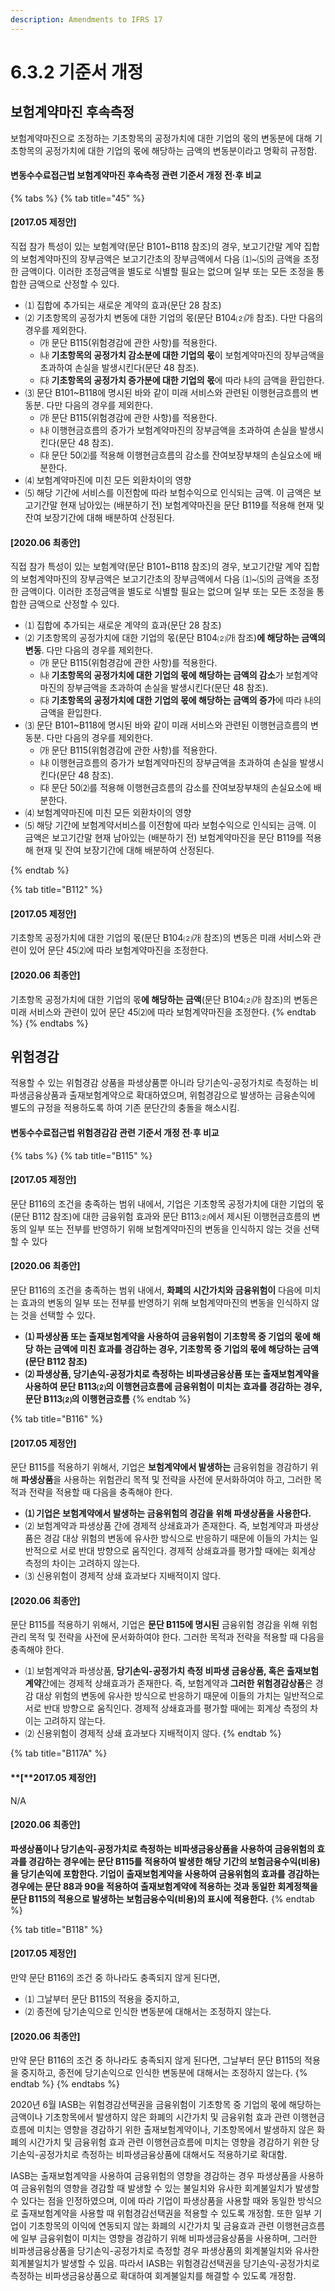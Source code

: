 ```yaml
---
description: Amendments to IFRS 17
---
```


# 6.3.2 기준서 개정

## 보험계약마진 후속측정&#x20;

보험계약마진으로 조정하는 기초항목의 공정가치에 대한 기업의 몫의 변동분에 대해 기초항목의 공정가치에 대한 기업의 몫에 해당하는 금액의 변동분이라고 명확히 규정함.&#x20;

#### 변동수수료접근법 보험계약마진 후속측정 관련 기준서 개정 전·후 비교

{% tabs %}
{% tab title="45" %}
#### \[2017.05 제정안]

직접 참가 특성이 있는 보험계약(문단 B101\~B118 참조)의 경우, 보고기간말 계약 집합의 보험계약마진의 장부금액은 보고기간초의 장부금액에서 다음 ⑴\~⑸의 금액을 조정한 금액이다. 이러한 조정금액을 별도로 식별할 필요는 없으며 일부 또는 모든 조정을 통합한 금액으로 산정할 수 있다.&#x20;

* ⑴ 집합에 추가되는 새로운 계약의 효과(문단 28 참조)
* ⑵ 기초항목의 공정가치 변동에 대한 기업의 몫(문단 B104⑵㈎ 참조). 다만 다음의 경우를 제외한다.
  * ㈎ 문단 B115(위험경감에 관한 사항)를 적용한다.
  * ㈏ **기초항목의 공정가치 감소분에 대한 기업의 몫**이 보험계약마진의 장부금액을 초과하여 손실을 발생시킨다(문단 48 참조).
  * ㈐ **기초항목의 공정가치 증가분에 대한 기업의 몫**에 따라 ㈏의 금액을 환입한다.
* ⑶ 문단 B101\~B118에 명시된 바와 같이 미래 서비스와 관련된 이행현금흐름의 변동분. 다만 다음의 경우를 제외한다.
  * ㈎ 문단 B115(위험경감에 관한 사항)를 적용한다.
  * ㈏ 이행현금흐름의 증가가 보험계약마진의 장부금액을 초과하여 손실을 발생시킨다(문단 48 참조).
  * ㈐ 문단 50⑵를 적용해 이행현금흐름의 감소를 잔여보장부채의 손실요소에 배분한다.
* ⑷ 보험계약마진에 미친 모든 외환차이의 영향
* ⑸ 해당 기간에 서비스를 이전함에 따라 보험수익으로 인식되는 금액. 이 금액은 보고기간말 현재 남아있는 (배분하기 전) 보험계약마진을 문단 B119를 적용해 현재 및 잔여 보장기간에 대해 배분하여 산정된다.





#### \[2020.06 최종안]&#x20;

직접 참가 특성이 있는 보험계약(문단 B101\~B118 참조)의 경우, 보고기간말 계약 집합의 보험계약마진의 장부금액은 보고기간초의 장부금액에서 다음 ⑴\~⑸의 금액을 조정한 금액이다. 이러한 조정금액을 별도로 식별할 필요는 없으며 일부 또는 모든 조정을 통합한 금액으로 산정할 수 있다.  &#x20;

* ⑴ 집합에 추가되는 새로운 계약의 효과(문단 28 참조)
* ⑵ 기초항목의 공정가치에 대한 기업의 몫(문단 B104⑵㈎ 참조)**에 해당하는 금액의 변동**. 다만 다음의 경우를 제외한다. &#x20;
  * ㈎ 문단 B115(위험경감에 관한 사항)를 적용한다.
  * ㈏ **기초항목의 공정가치에 대한 기업의 몫에 해당하는 금액의 감소**가 보험계약마진의 장부금액을 초과하여 손실을 발생시킨다(문단 48 참조).
  * ㈐ **기초항목의 공정가치에 대한 기업의 몫에 해당하는 금액의 증가**에 따라 ㈏의 금액을 환입한다.
* ⑶ 문단 B101\~B118에 명시된 바와 같이 미래 서비스와 관련된 이행현금흐름의 변동분. 다만 다음의 경우를 제외한다.&#x20;
  * ㈎ 문단 B115(위험경감에 관한 사항)를 적용한다.
  * ㈏ 이행현금흐름의 증가가 보험계약마진의 장부금액을 초과하여 손실을 발생시킨다(문단 48 참조).
  * ㈐ 문단 50⑵를 적용해 이행현금흐름의 감소를 잔여보장부채의 손실요소에 배분한다.
* ⑷ 보험계약마진에 미친 모든 외환차이의 영향
* ⑸ 해당 기간에 보험계약서비스를 이전함에 따라 보험수익으로 인식되는 금액. 이 금액은 보고기간말 현재 남아있는 (배분하기 전) 보험계약마진을 문단 B119를 적용해 현재 및 잔여 보장기간에 대해 배분하여 산정된다.


{% endtab %}

{% tab title="B112" %}
#### \[2017.05 제정안]

기초항목 공정가치에 대한 기업의 몫(문단 B104⑵㈎ 참조)의 변동은 미래 서비스와 관련이 있어 문단 45⑵에 따라 보험계약마진을 조정한다.



#### \[2020.06 최종안]&#x20;

기초항목 공정가치에 대한 기업의 몫**에 해당하는 금액**(문단 B104⑵㈎ 참조)의 변동은 미래 서비스와 관련이 있어 문단 45⑵에 따라 보험계약마진을 조정한다.
{% endtab %}
{% endtabs %}

## 위험경감&#x20;

적용할 수 있는 위험경감 상품을 파생상품뿐 아니라 당기손익-공정가치로 측정하는 비파생금융상품과 출재보험계약으로 확대하였으며, 위험경감으로 발생하는 금융손익에 별도의 규정을 적용하도록 하여 기존 문단간의 충돌을 해소시킴.

#### 변동수수료접근법 위험경감감 관련 기준서 개정 전·후 비교

{% tabs %}
{% tab title="B115" %}
#### \[2017.05 제정안]

문단 B116의 조건을 충족하는 범위 내에서, 기업은 기초항목 공정가치에 대한 기업의 몫(문단 B112 참조)에 대한 금융위험 효과와 문단 B113⑵에서 제시된 이행현금흐름의 변동의 일부 또는 전부를 반영하기 위해 보험계약마진의 변동을 인식하지 않는 것을 선택할 수 있다



#### \[2020.06 최종안]&#x20;

문단 B116의 조건을 충족하는 범위 내에서, **화폐의 시간가치와 금융위험이** 다음에 미치는 효과의 변동의 일부 또는 전부를 반영하기 위해 보험계약마진의 변동을 인식하지 않는 것을 선택할 수 있다.   &#x20;

* **⑴ 파생상품 또는 출재보험계약을 사용하여 금융위험이 기초항목 중 기업의 몫에 해당 하는 금액에 미친 효과를 경감하는 경우, 기초항목 중 기업의 몫에 해당하는 금액(문단 B112 참조)**
* **⑵ 파생상품, 당기손익-공정가치로 측정하는 비파생금융상품 또는 출재보험계약을 사용하여 문단 B113⑵의 이행현금흐름에 금융위험이 미치는 효과를 경감하는 경우, 문단 B113⑵의 이행현금흐름**
{% endtab %}

{% tab title="B116" %}
#### \[2017.05 제정안]

문단 B115를 적용하기 위해서, 기업은 **보험계약에서 발생하는** 금융위험을 경감하기 위해 **파생상품**을 사용하는 위험관리 목적 및 전략을 사전에 문서화하여야 하고, 그러한 목적과 전략을 적용할 때 다음을 충족해야 한다.

* **⑴ 기업은 보험계약에서 발생하는 금융위험의 경감을 위해 파생상품을 사용한다.**
* ⑵ 보험계약과 파생상품 간에 경제적 상쇄효과가 존재한다. 즉, 보험계약과 파생상품은 경감 대상 위험의 변동에 유사한 방식으로 반응하기 때문에 이들의 가치는 일반적으로 서로 반대 방향으로 움직인다. 경제적 상쇄효과를 평가할 때에는 회계상 측정의 차이는 고려하지 않는다.
* ⑶ 신용위험이 경제적 상쇄 효과보다 지배적이지 않다.





#### \[2020.06 최종안]&#x20;

문단 B115를 적용하기 위해서, 기업은 **문단 B115에 명시된** 금융위험 경감을 위해 위험관리 목적 및 전략을 사전에 문서화하여야 한다. 그러한 목적과 전략을 적용할 때 다음을 충족해야 한다.

* ⑴ 보험계약과 파생상품, **당기손익-공정가치 측정 비파생 금융상품, 혹은 출재보험계약**간에는 경제적 상쇄효과가 존재한다. 즉, 보험계약과 **그러한 위험경감상품**은 경감 대상 위험의 변동에 유사한 방식으로 반응하기 때문에 이들의 가치는 일반적으로 서로 반대 방향으로 움직인다. 경제적 상쇄효과를 평가할 때에는 회계상 측정의 차이는 고려하지 않는다.
* ⑵ 신용위험이 경제적 상쇄 효과보다 지배적이지 않다.
{% endtab %}

{% tab title="B117A" %}
#### **\[**2017.05 제정안]

N/A



#### \[2020.06 최종안]&#x20;

**파생상품이나 당기손익-공정가치로 측정하는 비파생금융상품을 사용하여 금융위험의 효과를 경감하는 경우에는 문단 B115를 적용하여 발생한 해당 기간의 보험금융수익(비용)을 당기손익에 포함한다. 기업이 출재보험계약을 사용하여 금융위험의 효과를 경감하는 경우에는 문단 88과 90을 적용하여 출재보험계약에 적용하는 것과 동일한 회계정책을 문단 B115의 적용으로 발생하는 보험금융수익(비용)의 표시에 적용한다.**
{% endtab %}

{% tab title="B118" %}
#### \[2017.05 제정안]

만약 문단 B116의 조건 중 하나라도 충족되지 않게 된다면,&#x20;

* ⑴ 그날부터 문단 B115의 적용을 중지하고,
* ⑵ 종전에 당기손익으로 인식한 변동분에 대해서는 조정하지 않는다.





#### \[2020.06 최종안]&#x20;

만약 문단 B116의 조건 중 하나라도 충족되지 않게 된다면, 그날부터 문단 B115의 적용을 중지하고, 종전에 당기손익으로 인식한 변동분에 대해서는 조정하지 않는다.
{% endtab %}
{% endtabs %}

2020년 6월 IASB는 위험경감선택권을 금융위험이 기초항목 중 기업의 몫에 해당하는 금액이나 기초항목에서 발생하지 않은 화폐의 시간가치 및 금융위험 효과 관련 이행현금흐름에 미치는 영향을 경감하기 위한 출재보험계약이나, 기초항목에서 발생하지 않은 화폐의 시간가치 및 금융위험 효과 관련 이행현금흐름에 미치는 영향을 경감하기 위한 당기손익-공정가치로 측정하는 비파생금융상품에 대해서도 적용하기로 확대함.&#x20;

IASB는 출재보험계약을 사용하여 금융위험의 영향을 경감하는 경우 파생상품을 사용하여 금융위험의 영향을 경감할 때 발생할 수 있는 불일치와 유사한 회계불일치가 발생할 수 있다는 점을 인정하였으며, 이에 따라 기업이 파생상품을 사용할 때와 동일한 방식으로 출재보험계약을 사용할 때 위험경감선택권을 적용할 수 있도록 개정함. 또한 일부 기업이 기초항목의 이익에 연동되지 않는 화폐의 시간가치 및 금융효과 관련 이행현금흐름에 일부 금융위험이 미치는 영향을 경감하기 위해 비파생금융상품을 사용하며, 그러한 비파생금융상품을 당기손익-공정가치로 측정할 경우 파생상품의 회계불일치와 유사한 회계불일치가 발생할 수 있음. 따라서 IASB는 위험경감선택권을 당기손익-공정가치로 측정하는 비파생금융상품으로 확대하여 회계불일치를 해결할 수 있도록 개정함.&#x20;

